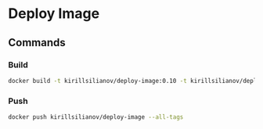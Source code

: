 # Deploy Image ##

## Commands ##
### Build ###
```bash
docker build -t kirillsilianov/deploy-image:0.10 -t kirillsilianov/deploy-image:latest .
```

### Push ###
```bash
docker push kirillsilianov/deploy-image --all-tags
```